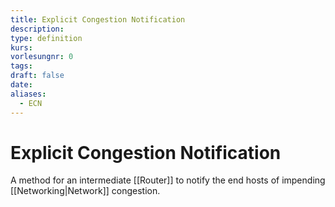 ```yaml
---
title: Explicit Congestion Notification
description: 
type: definition
kurs: 
vorlesungnr: 0
tags: 
draft: false
date: 
aliases:
  - ECN
---
```

# Explicit Congestion Notification

A method for an intermediate [[Router]] to notify the end hosts of impending [[Networking|Network]] congestion.